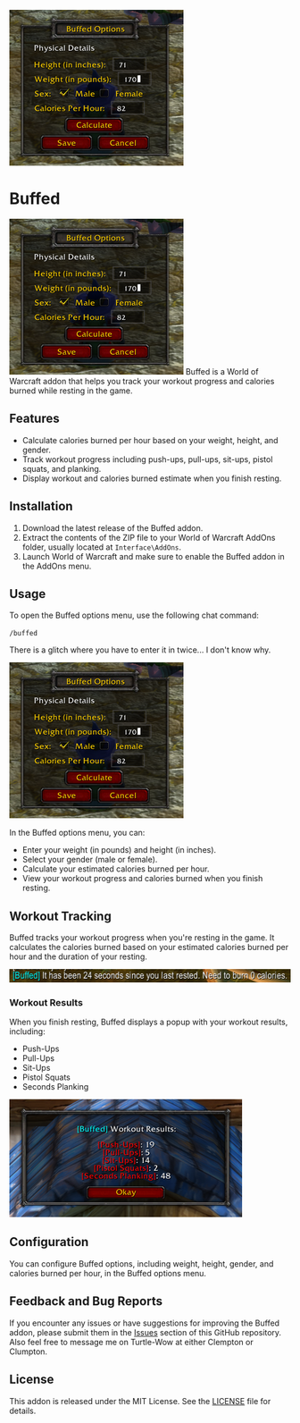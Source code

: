 ![buffed](https://raw.githubusercontent.com/wsmaxcy/Buffed/main/screenshots/menu.png)
# Buffed
![buffed](https://raw.githubusercontent.com/wsmaxcy/Buffed/main/screenshots/menu.png)
Buffed is a World of Warcraft addon that helps you track your workout progress and calories burned while resting in the game.

## Features

- Calculate calories burned per hour based on your weight, height, and gender.
- Track workout progress including push-ups, pull-ups, sit-ups, pistol squats, and planking.
- Display workout and calories burned estimate when you finish resting.

## Installation

1. Download the latest release of the Buffed addon.
2. Extract the contents of the ZIP file to your World of Warcraft AddOns folder, usually located at `Interface\AddOns`.
3. Launch World of Warcraft and make sure to enable the Buffed addon in the AddOns menu.

## Usage

To open the Buffed options menu, use the following chat command:

`/buffed`

There is a glitch where you have to enter it in twice... I don't know why.

![Buffed Menu](https://raw.githubusercontent.com/wsmaxcy/Buffed/main/screenshots/menu.png)

In the Buffed options menu, you can:

- Enter your weight (in pounds) and height (in inches).
- Select your gender (male or female).
- Calculate your estimated calories burned per hour.
- View your workout progress and calories burned when you finish resting.

## Workout Tracking

Buffed tracks your workout progress when you're resting in the game. It calculates the calories burned based on your estimated calories burned per hour and the duration of your resting.

![Message](https://raw.githubusercontent.com/wsmaxcy/Buffed/main/screenshots/message.png)

### Workout Results

When you finish resting, Buffed displays a popup with your workout results, including:

- Push-Ups
- Pull-Ups
- Sit-Ups
- Pistol Squats
- Seconds Planking

![Workout](https://raw.githubusercontent.com/wsmaxcy/Buffed/main/screenshots/workout.png)

## Configuration

You can configure Buffed options, including weight, height, gender, and calories burned per hour, in the Buffed options menu.

## Feedback and Bug Reports

If you encounter any issues or have suggestions for improving the Buffed addon, please submit them in the [Issues](https://github.com/your-repo-url/issues) section of this GitHub repository. Also feel free to message me on Turtle-Wow at either Clempton or Clumpton.

## License

This addon is released under the MIT License. See the [LICENSE](LICENSE) file for details.

